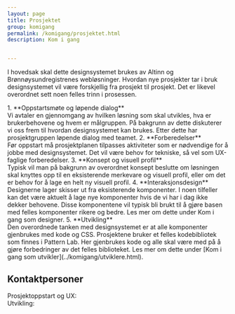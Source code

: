 ```yaml
---
layout: page
title: Prosjektet
group: komigang
permalink: /komigang/prosjektet.html
description: Kom i gang


---
```


<p class="a-leadText a-fontBold mb-3">I hovedsak skal dette designsystemet brukes av Altinn og Brønnøysundregistrenes webløsninger. Hvordan nye prosjekter tar i bruk designsystemet vil være forskjellig fra prosjekt til prosjekt. Det er likevel overordnet sett noen felles trinn i prosessen.</p>
1. **Oppstartsmøte og løpende dialog** <br>Vi avtaler en gjennomgang av hvilken løsning som skal utvikles, hva er brukerbehovene og hvem er målgruppen. På bakgrunn av dette diskuterer vi oss frem til hvordan designsystemet kan brukes. Etter dette har prosjektgruppen løpende dialog med teamet.
2. **Forberedelser** <br>Før oppstart må prosjektplanen tilpasses aktiviteter som er nødvendige for å jobbe med designsystemet. Det vil være behov for tekniske, så vel som UX-faglige forberedelser.
3. **Konsept og visuell profil** <br>Typisk vil man på bakgrunn av overordnet konsept beslutte om løsningen skal knyttes opp til en eksisterende merkevare og visuell profil, eller om det er behov for å lage en helt ny visuell profil.
4. **Interaksjonsdesign** <br>Designerne lager skisser ut fra eksisterende komponenter. I noen tilfeller kan det være aktuelt å lage nye komponenter hvis de vi har i dag ikke dekker behovene. Disse komponentene vil typisk bli brukt til å gjøre basen med felles komponenter rikere og bedre.
Les mer om dette under Kom i gang som designer.
5. **Utvikling** <br>Den overordnede tanken med designsystemet er at alle komponenter gjenbrukes med kode og CSS. Prosjektene bruker et felles kodebibliotek som finnes i Pattern Lab. Her gjenbrukes kode og alle skal være med på å gjøre forbedringer av det felles biblioteket. Les mer om dette under [Kom i gang som utvikler](../komigang/utviklere.html).

## Kontaktpersoner
Prosjektoppstart og UX: <br>
Utvikling:
